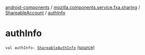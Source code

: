 [android-components](../../index.md) / [mozilla.components.service.fxa.sharing](../index.md) / [ShareableAccount](index.md) / [authInfo](./auth-info.md)

# authInfo

`val authInfo: `[`ShareableAuthInfo`](../-shareable-auth-info/index.md) [(source)](https://github.com/mozilla-mobile/android-components/blob/master/components/service/firefox-accounts/src/main/java/mozilla/components/service/fxa/sharing/AccountSharing.kt#L22)
